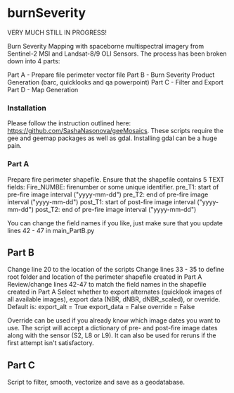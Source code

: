 # burnSeverity

VERY MUCH STILL IN PROGRESS!

Burn Severity Mapping with spaceborne multispectral imagery from Sentinel-2 MSI and Landsat-8/9 OLI Sensors.
The process has been broken down into 4 parts:
    
Part A - Prepare file perimeter vector file
Part B - Burn Severity Product Generation (barc, quicklooks and qa powerpoint)
Part C - Filter and Export 
Part D - Map Generation

### Installation
Please follow the instruction outlined here: https://github.com/SashaNasonova/geeMosaics. These scripts require the gee and geemap packages as well as gdal.
Installing gdal can be a huge pain. 

### Part A
Prepare fire perimeter shapefile. Ensure that the shapefile contains 5 TEXT fields:
Fire_NUMBE: firenumber or some unique identifier. 
pre_T1: start of pre-fire image interval ("yyyy-mm-dd")
pre_T2: end of pre-fire image interval ("yyyy-mm-dd")
post_T1: start of post-fire image interval ("yyyy-mm-dd")
post_T2: end of pre-fire image interval ("yyyy-mm-dd")

You can change the field names if you like, just make sure that you update lines 42 - 47 in main_PartB.py

## Part B
Change line 20 to the location of the scripts 
Change lines 33 - 35 to define root folder and location of the perimeter shapefile created in Part A
Review/change lines 42-47 to match the field names in the shapefile created in Part A
Select whether to export alternates (quicklook images of all available images), export data (NBR, dNBR, dNBR_scaled), or override. 
Default is:
export_alt = True
export_data = False
override = False

Override can be used if you already know which image dates you want to use. The script will accept a dictionary of pre- and post-fire image dates along
with the sensor (S2, L8 or L9). It can also be used for reruns if the first attempt isn't satisfactory.

## Part C
Script to filter, smooth, vectorize and save as a geodatabase. 
